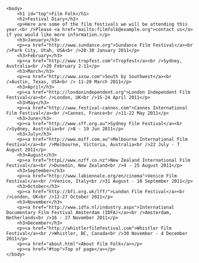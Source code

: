 <html>
    <head>
        <title>Links</title>
    </head>

    <body>
        <h1 id="top">Film Folk</h1>
        <h2>Festival Diary</h2>
        <p>Here are some of the film festivals we will be attending this year.<br />Please <a href="mailto:filmfolk@example.org">contact us</a> if you would like more information.</p>
        <h3>January</h3>
        <p><a href="http://www.sundance.org">Sundance Film Festival</a><br />Park City, Utah, USA<br />20-30 January 2011</p>
        <h3>February</h3>
        <p><a href="http://www.tropfest.com">Tropfest</a><br />Sydney, Australia<br />20 February 2-11</p>
        <h3>March</h3>
        <p><a href="http://www.sxsw.com">South by Southwest</a><br />Austin, Texas, USA<br /> 11-20 March 2011</p>
        <h3>April</h3>
        <p><a href="http://londonindependent.org">London Independent Film Festival</a><br />London, UK<br />15-24 April 2011</p>
        <h3>May</h3>
        <p><a href="http://www.festival-cannes.com">Cannes International Film Festival</a><br />Cannes, France<br />11-22 May 2011</p>
        <h3>June</h3>
        <p><a href="http://www.sff.org.au">Sydney Film Festival</a><br />Sydney, Australia<br />8 - 19 Jun 2011</p>
        <h3>July</h3>
        <p><a href="http://www.miff.com.au">Melbourne International Film Festival</a><br />Melbourne, Victoria, Australia<br />22 July - 7 August 2011</p>
        <h3>August</h3>
        <p><a href="httpL//www.nzff.co.nz">New Zealand International Film Festival</a><br />Dunedin, New Zealand<br />4 - 25 August 2011</p>
        <h3>September</h3>
        <p><a href="http://www.labiennale.org/en/cinema">Venice Film Festival</a><br />Venice, Italy<br />31 August - 10 September 2011</p>
        <h3>October</h3>
        <p><a href="http://bfi.org.uk/lff/">London Film Festival</a><br />London, UK<br />12-27 October 2011</p>
        <h3>November</h3>
        <p><a href="http://www.idfa.nl/industry.aspx">International Documentary Film Festival Amsterdam (IDFA)</a><br />Amsterdam, Netherlands<br />16 - 27 November 2011</p>
        <h3>December</h3>
        <p><a href="http://whistlerfilmfestival.com">Whistler Film Festival</a><br />Whistler, BC, Canada<br />30 November - 4 December 2011</p>
        <p><a href="about.html">About Film Folk</a></p>
        <p><a href="#top">Top of page</a></p>
    </body>
</html> 
